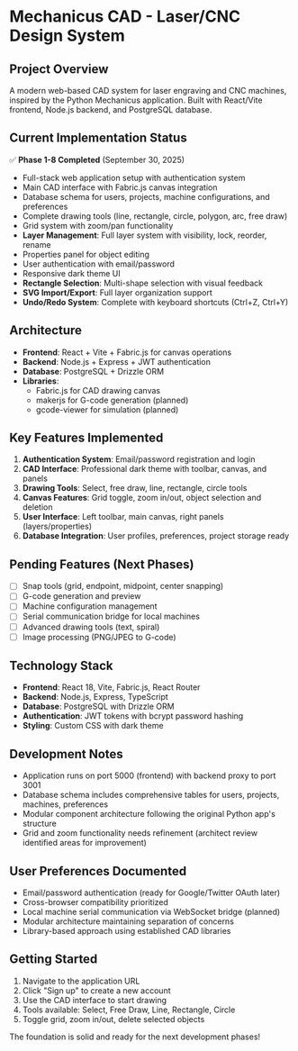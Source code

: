 # Mechanicus CAD - Laser/CNC Design System

## Project Overview
A modern web-based CAD system for laser engraving and CNC machines, inspired by the Python Mechanicus application. Built with React/Vite frontend, Node.js backend, and PostgreSQL database.

## Current Implementation Status
✅ **Phase 1-8 Completed** (September 30, 2025)
- Full-stack web application setup with authentication system
- Main CAD interface with Fabric.js canvas integration
- Database schema for users, projects, machine configurations, and preferences
- Complete drawing tools (line, rectangle, circle, polygon, arc, free draw)
- Grid system with zoom/pan functionality
- **Layer Management**: Full layer system with visibility, lock, reorder, rename
- Properties panel for object editing
- User authentication with email/password
- Responsive dark theme UI
- **Rectangle Selection**: Multi-shape selection with visual feedback
- **SVG Import/Export**: Full layer organization support
- **Undo/Redo System**: Complete with keyboard shortcuts (Ctrl+Z, Ctrl+Y)

## Architecture
- **Frontend**: React + Vite + Fabric.js for canvas operations
- **Backend**: Node.js + Express + JWT authentication
- **Database**: PostgreSQL + Drizzle ORM
- **Libraries**: 
  - Fabric.js for CAD drawing canvas
  - makerjs for G-code generation (planned)
  - gcode-viewer for simulation (planned)

## Key Features Implemented
1. **Authentication System**: Email/password registration and login
2. **CAD Interface**: Professional dark theme with toolbar, canvas, and panels
3. **Drawing Tools**: Select, free draw, line, rectangle, circle tools
4. **Canvas Features**: Grid toggle, zoom in/out, object selection and deletion
5. **User Interface**: Left toolbar, main canvas, right panels (layers/properties)
6. **Database Integration**: User profiles, preferences, project storage ready

## Pending Features (Next Phases)
- [ ] Snap tools (grid, endpoint, midpoint, center snapping)
- [ ] G-code generation and preview
- [ ] Machine configuration management
- [ ] Serial communication bridge for local machines
- [ ] Advanced drawing tools (text, spiral)
- [ ] Image processing (PNG/JPEG to G-code)

## Technology Stack
- **Frontend**: React 18, Vite, Fabric.js, React Router
- **Backend**: Node.js, Express, TypeScript
- **Database**: PostgreSQL with Drizzle ORM
- **Authentication**: JWT tokens with bcrypt password hashing
- **Styling**: Custom CSS with dark theme

## Development Notes
- Application runs on port 5000 (frontend) with backend proxy to port 3001
- Database schema includes comprehensive tables for users, projects, machines, preferences
- Modular component architecture following the original Python app's structure
- Grid and zoom functionality needs refinement (architect review identified areas for improvement)

## User Preferences Documented
- Email/password authentication (ready for Google/Twitter OAuth later)
- Cross-browser compatibility prioritized 
- Local machine serial communication via WebSocket bridge (planned)
- Modular architecture maintaining separation of concerns
- Library-based approach using established CAD libraries

## Getting Started
1. Navigate to the application URL
2. Click "Sign up" to create a new account
3. Use the CAD interface to start drawing
4. Tools available: Select, Free Draw, Line, Rectangle, Circle
5. Toggle grid, zoom in/out, delete selected objects

The foundation is solid and ready for the next development phases!